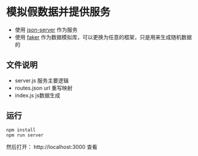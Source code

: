 # 模拟假数据并提供服务

* 使用 [json-server](https://github.com/typicode/json-server) 作为服务
* 使用 [faker](https://github.com/Marak/faker.js) 作为数据模拟库，可以更换为任意的框架，只是用来生成随机数据的

## 文件说明

* server.js 服务主要逻辑
* routes.json url 重写映射
* index.js js数据生成

## 运行
```
npm install
npm run server

```

然后打开： http://localhost:3000 查看